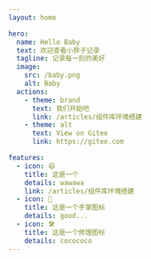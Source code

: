 ```yaml
---
layout: home

hero:
  name: Hello Baby
  text: 欢迎查看小胖子记录
  tagline: 记录每一刻的美好
  image:
    src: /baby.png
    alt: Baby
  actions:
    - theme: brand
      text: 我们开始吧
      link: /articles/组件库环境搭建
    - theme: alt
      text: View on Gitee
      link: https://gitee.com

features:
  - icon: 😄
    title: 这是一个
    details: wawawa
    link: /articles/组件库环境搭建
  - icon: 🖖
    title: 这是一个手掌图标
    details: good...
  - icon: 🛠️
    title: 这是一个修理图标
    details: cocococo
---
```


